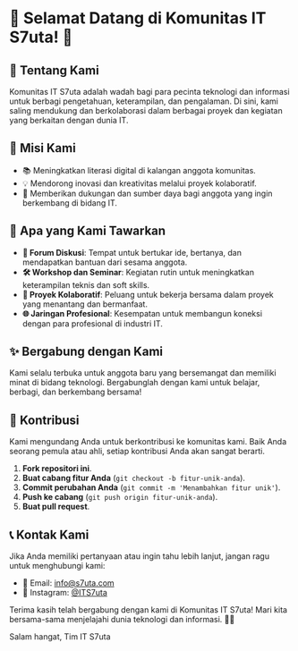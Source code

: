 # 🚀 Selamat Datang di Komunitas IT S7uta! 👋

## 📝 Tentang Kami
Komunitas IT S7uta adalah wadah bagi para pecinta teknologi dan informasi untuk berbagi pengetahuan, keterampilan, dan pengalaman. Di sini, kami saling mendukung dan berkolaborasi dalam berbagai proyek dan kegiatan yang berkaitan dengan dunia IT.

## 🎯 Misi Kami
- 📚 Meningkatkan literasi digital di kalangan anggota komunitas.
- 💡 Mendorong inovasi dan kreativitas melalui proyek kolaboratif.
- 🤝 Memberikan dukungan dan sumber daya bagi anggota yang ingin berkembang di bidang IT.

## 💼 Apa yang Kami Tawarkan
- **💬 Forum Diskusi**: Tempat untuk bertukar ide, bertanya, dan mendapatkan bantuan dari sesama anggota.
- **🛠️ Workshop dan Seminar**: Kegiatan rutin untuk meningkatkan keterampilan teknis dan soft skills.
- **🤖 Proyek Kolaboratif**: Peluang untuk bekerja bersama dalam proyek yang menantang dan bermanfaat.
- **🌐 Jaringan Profesional**: Kesempatan untuk membangun koneksi dengan para profesional di industri IT.

## ✨ Bergabung dengan Kami
Kami selalu terbuka untuk anggota baru yang bersemangat dan memiliki minat di bidang teknologi. Bergabunglah dengan kami untuk belajar, berbagi, dan berkembang bersama!

## 🌟 Kontribusi
Kami mengundang Anda untuk berkontribusi ke komunitas kami. Baik Anda seorang pemula atau ahli, setiap kontribusi Anda akan sangat berarti.

1. **Fork repositori ini**.
2. **Buat cabang fitur Anda** (`git checkout -b fitur-unik-anda`).
3. **Commit perubahan Anda** (`git commit -m 'Menambahkan fitur unik'`).
4. **Push ke cabang** (`git push origin fitur-unik-anda`).
5. **Buat pull request**.

## 📞 Kontak Kami
Jika Anda memiliki pertanyaan atau ingin tahu lebih lanjut, jangan ragu untuk menghubungi kami:
- 📧 Email: [info@s7uta.com](mailto:its7uta@gmail.com)
- 📸 Instagram: [@ITS7uta](https://instagram.com/ITS7uta)

Terima kasih telah bergabung dengan kami di Komunitas IT S7uta! Mari kita bersama-sama menjelajahi dunia teknologi dan informasi. 🚀✨

Salam hangat,
Tim IT S7uta